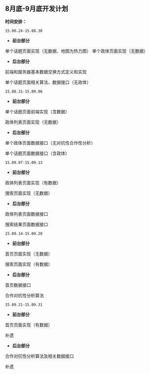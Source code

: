 ## 8月底-9月底开发计划

**时间安排：**

`15.08.24-15.08.30`
- **前台部分**

单个话题页面实现（无数据、地图为热力图）
单个政体页面实现（无数据）

- **后台部分**

前端和服务器基本数据交换方式定义和实现

单个话题页面相关算法、数据接口（无政体）

`15.08.31-15.09.06`

- **前台部分**

单个话题页面前端实现（含数据）

政体列表页面实现（无数据）

- **后台部分**

单个政体页面数据接口（无对抗性合作性分析）

单个话题页面数据接口（含政体）

`15.09.07-15.09.13`

- **前台部分**

政体列表页面实现（有数据）

搜索页面实现（无数据）

- **后台部分**

政体列表页面数据接口

搜索结果页面数据接口

`15.09.14-15.09.20`

- **前台部分**

首页页面实现（无数据）

搜索页面实现（有数据）

- **后台部分**

首页数据接口

合作对抗性分析算法

`15.09.21-15.09.31`

- **前台部分**

首页页面实现（有数据）

补遗

- **后台部分**

合作对抗性分析算法及相关数据接口

补遗
